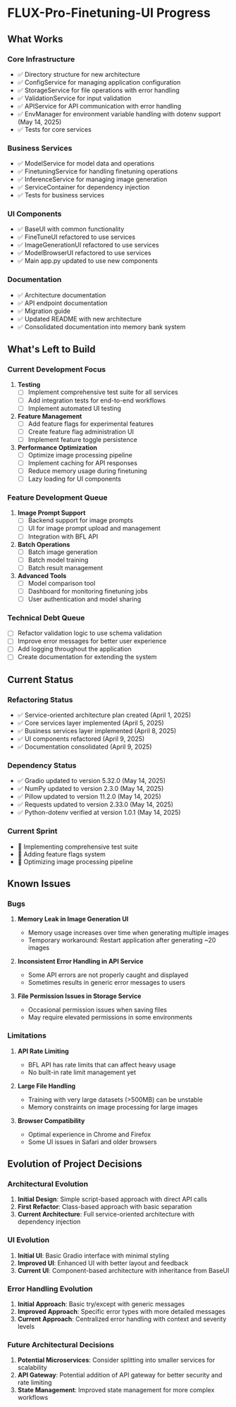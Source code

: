# FLUX-Pro-Finetuning-UI Progress

## What Works

### Core Infrastructure
- ✅ Directory structure for new architecture
- ✅ ConfigService for managing application configuration
- ✅ StorageService for file operations with error handling
- ✅ ValidationService for input validation
- ✅ APIService for API communication with error handling
- ✅ EnvManager for environment variable handling with dotenv support (May 14, 2025)
- ✅ Tests for core services

### Business Services
- ✅ ModelService for model data and operations
- ✅ FinetuningService for handling finetuning operations
- ✅ InferenceService for managing image generation
- ✅ ServiceContainer for dependency injection
- ✅ Tests for business services

### UI Components
- ✅ BaseUI with common functionality
- ✅ FineTuneUI refactored to use services
- ✅ ImageGenerationUI refactored to use services
- ✅ ModelBrowserUI refactored to use services
- ✅ Main app.py updated to use new components

### Documentation
- ✅ Architecture documentation
- ✅ API endpoint documentation
- ✅ Migration guide
- ✅ Updated README with new architecture
- ✅ Consolidated documentation into memory bank system

## What's Left to Build

### Current Development Focus
1. **Testing**
   - [ ] Implement comprehensive test suite for all services
   - [ ] Add integration tests for end-to-end workflows
   - [ ] Implement automated UI testing

2. **Feature Management**
   - [ ] Add feature flags for experimental features
   - [ ] Create feature flag administration UI
   - [ ] Implement feature toggle persistence

3. **Performance Optimization**
   - [ ] Optimize image processing pipeline
   - [ ] Implement caching for API responses
   - [ ] Reduce memory usage during finetuning
   - [ ] Lazy loading for UI components

### Feature Development Queue
1. **Image Prompt Support**
   - [ ] Backend support for image prompts
   - [ ] UI for image prompt upload and management
   - [ ] Integration with BFL API

2. **Batch Operations**
   - [ ] Batch image generation
   - [ ] Batch model training
   - [ ] Batch result management

3. **Advanced Tools**
   - [ ] Model comparison tool
   - [ ] Dashboard for monitoring finetuning jobs
   - [ ] User authentication and model sharing

### Technical Debt Queue
- [ ] Refactor validation logic to use schema validation
- [ ] Improve error messages for better user experience
- [ ] Add logging throughout the application
- [ ] Create documentation for extending the system

## Current Status

### Refactoring Status
- ✅ Service-oriented architecture plan created (April 1, 2025)
- ✅ Core services layer implemented (April 5, 2025)
- ✅ Business services layer implemented (April 8, 2025)
- ✅ UI components refactored (April 9, 2025)
- ✅ Documentation consolidated (April 9, 2025)

### Dependency Status
- ✅ Gradio updated to version 5.32.0 (May 14, 2025)
- ✅ NumPy updated to version 2.3.0 (May 14, 2025)
- ✅ Pillow updated to version 11.2.0 (May 14, 2025)
- ✅ Requests updated to version 2.33.0 (May 14, 2025)
- ✅ Python-dotenv verified at version 1.0.1 (May 14, 2025)

### Current Sprint
- 🔄 Implementing comprehensive test suite
- 🔄 Adding feature flags system
- 🔄 Optimizing image processing pipeline

## Known Issues

### Bugs
1. **Memory Leak in Image Generation UI**
   - Memory usage increases over time when generating multiple images
   - Temporary workaround: Restart application after generating ~20 images

2. **Inconsistent Error Handling in API Service**
   - Some API errors are not properly caught and displayed
   - Sometimes results in generic error messages to users

3. **File Permission Issues in Storage Service**
   - Occasional permission issues when saving files
   - May require elevated permissions in some environments

### Limitations
1. **API Rate Limiting**
   - BFL API has rate limits that can affect heavy usage
   - No built-in rate limit management yet

2. **Large File Handling**
   - Training with very large datasets (>500MB) can be unstable
   - Memory constraints on image processing for large images

3. **Browser Compatibility**
   - Optimal experience in Chrome and Firefox
   - Some UI issues in Safari and older browsers

## Evolution of Project Decisions

### Architectural Evolution
1. **Initial Design**: Simple script-based approach with direct API calls
2. **First Refactor**: Class-based approach with basic separation
3. **Current Architecture**: Full service-oriented architecture with dependency injection

### UI Evolution
1. **Initial UI**: Basic Gradio interface with minimal styling
2. **Improved UI**: Enhanced UI with better layout and feedback
3. **Current UI**: Component-based architecture with inheritance from BaseUI

### Error Handling Evolution
1. **Initial Approach**: Basic try/except with generic messages
2. **Improved Approach**: Specific error types with more detailed messages
3. **Current Approach**: Centralized error handling with context and severity levels

### Future Architectural Decisions
1. **Potential Microservices**: Consider splitting into smaller services for scalability
2. **API Gateway**: Potential addition of API gateway for better security and rate limiting
3. **State Management**: Improved state management for more complex workflows
